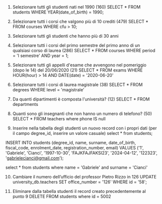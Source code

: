 1. Selezionare tutti gli studenti nati nel 1990 (160)
SELECT * 
FROM students 
WHERE YEAR(date_of_birth) = 1990;

2. Selezionare tutti i corsi che valgono più di 10 crediti (479)
SELECT * 
FROM courses
WHERE cfu > 10;

3. Selezionare tutti gli studenti che hanno più di 30 anni

4. Selezionare tutti i corsi del primo semestre del primo anno di un qualsiasi corso di laurea (286)
SELECT * 
FROM courses
WHERE period = 'I semestre'
AND year = 1;


5. Selezionare tutti gli appelli d'esame che avvengono nel pomeriggio (dopo le 14) del 20/06/2020 (21)
SELECT * 
FROM exams
WHERE HOUR(hour) > 14
AND DATE(date) = '2020-06-20'

6. Selezionare tutti i corsi di laurea magistrale (38)
SELECT * 
FROM degrees
WHERE level = 'magistrale'

7. Da quanti dipartimenti è composta l'università? (12)
SELECT * 
FROM departments

8. Quanti sono gli insegnanti che non hanno un numero di telefono? (50)
SELECT * 
FROM teachers
where phone IS null

9. Inserire nella tabella degli studenti un nuovo record con i propri dati (per il campo degree_id, inserire un valore casuale)
select * from students;

INSERT INTO students (degree_id, name, surname, date_of_birth, fiscal_code, enrolment_date, registration_number, email)
VALUES ('1', 'Gabriele', 'Cianci', '1997-10-30', 'FAJKFAJFAKSI23', '2024-04-12', '122323', 'gabrielecianci@gmail.com');

select * from students
where name = 'Gabriele'
and surname = 'Cianci'

10. Cambiare il numero dell’ufficio del professor Pietro Rizzo in 126
UPDATE university_db.teachers 
SET office_number = '126' 
WHERE id = '58';

11. Eliminare dalla tabella studenti il record creato precedentemente al punto 9
DELETE FROM students
where id = 5002
